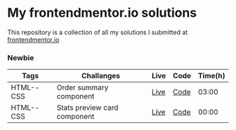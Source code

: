 # My frontendmentor.io solutions

This repository is a collection of all my solutions I submitted at [frontendmentor.io ](https://www.frontendmentor.io/)

### Newbie

| Tags      | Challanges                   | Live                                                                   | Code                         | Time(h) |
| --------- | ---------------------------- | ---------------------------------------------------------------------- | ---------------------------- | ------- |
| HTML--CSS | Order summary component      | [Live](https://order-summary-component-main-dumitru.netlify.app/)      | [Code](https://git.io/JPaDf) | 03:00   |
| HTML--CSS | Stats preview card component | [Live](https://stats-preview-card-component-main-dumitru.netlify.app/) | [Code](https://git.io/JPaDF) | 00:00   |
